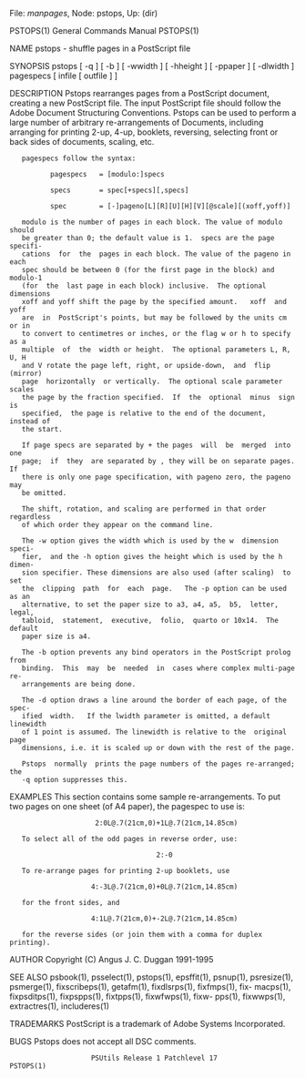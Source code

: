 File: *manpages*,  Node: pstops,  Up: (dir)

PSTOPS(1)                   General Commands Manual                  PSTOPS(1)



NAME
       pstops - shuffle pages in a PostScript file

SYNOPSIS
       pstops  [ -q ] [ -b ] [ -wwidth ] [ -hheight ] [ -ppaper ] [ -dlwidth ]
       pagespecs [ infile [ outfile ] ]

DESCRIPTION
       Pstops rearranges pages from a  PostScript  document,  creating  a  new
       PostScript  file.   The  input  PostScript file should follow the Adobe
       Document Structuring Conventions.  Pstops can  be  used  to  perform  a
       large  number  of  arbitrary  re-arrangements  of  Documents, including
       arranging for printing 2-up, 4-up, booklets, reversing, selecting front
       or back sides of documents, scaling, etc.

       pagespecs follow the syntax:

              pagespecs   = [modulo:]specs

              specs       = spec[+specs][,specs]

              spec        = [-]pageno[L][R][U][H][V][@scale][(xoff,yoff)]

       modulo is the number of pages in each block. The value of modulo should
       be greater than 0; the default value is 1.  specs are the page specifi-
       cations  for  the  pages in each block. The value of the pageno in each
       spec should be between 0 (for the first page in the block) and modulo-1
       (for  the  last page in each block) inclusive.  The optional dimensions
       xoff and yoff shift the page by the specified amount.   xoff  and  yoff
       are  in  PostScript's points, but may be followed by the units cm or in
       to convert to centimetres or inches, or the flag w or h to specify as a
       multiple  of  the  width or height.  The optional parameters L, R, U, H
       and V rotate the page left, right, or upside-down,  and  flip  (mirror)
       page  horizontally  or vertically.  The optional scale parameter scales
       the page by the fraction specified.  If  the  optional  minus  sign  is
       specified,  the page is relative to the end of the document, instead of
       the start.

       If page specs are separated by + the pages  will  be  merged  into  one
       page;  if  they  are separated by , they will be on separate pages.  If
       there is only one page specification, with pageno zero, the pageno  may
       be omitted.

       The shift, rotation, and scaling are performed in that order regardless
       of which order they appear on the command line.

       The -w option gives the width which is used by the w  dimension  speci-
       fier,  and the -h option gives the height which is used by the h dimen-
       sion specifier. These dimensions are also used (after scaling)  to  set
       the  clipping  path  for  each  page.   The -p option can be used as an
       alternative, to set the paper size to a3, a4, a5,  b5,  letter,  legal,
       tabloid,  statement,  executive,  folio,  quarto or 10x14.  The default
       paper size is a4.

       The -b option prevents any bind operators in the PostScript prolog from
       binding.  This  may  be  needed  in  cases where complex multi-page re-
       arrangements are being done.

       The -d option draws a line around the border of each page, of the spec-
       ified  width.   If the lwidth parameter is omitted, a default linewidth
       of 1 point is assumed. The linewidth is relative to the  original  page
       dimensions, i.e. it is scaled up or down with the rest of the page.

       Pstops  normally  prints the page numbers of the pages re-arranged; the
       -q option suppresses this.

EXAMPLES
       This section contains some sample re-arrangements. To put two pages  on
       one sheet (of A4 paper), the pagespec to use is:

                         2:0L@.7(21cm,0)+1L@.7(21cm,14.85cm)

       To select all of the odd pages in reverse order, use:

                                        2:-0

       To re-arrange pages for printing 2-up booklets, use

                        4:-3L@.7(21cm,0)+0L@.7(21cm,14.85cm)

       for the front sides, and

                        4:1L@.7(21cm,0)+-2L@.7(21cm,14.85cm)

       for the reverse sides (or join them with a comma for duplex printing).

AUTHOR
       Copyright (C) Angus J. C. Duggan 1991-1995

SEE ALSO
       psbook(1),  psselect(1),  pstops(1), epsffit(1), psnup(1), psresize(1),
       psmerge(1), fixscribeps(1), getafm(1), fixdlsrps(1),  fixfmps(1),  fix-
       macps(1),  fixpsditps(1),  fixpspps(1),  fixtpps(1), fixwfwps(1), fixw-
       pps(1), fixwwps(1), extractres(1), includeres(1)

TRADEMARKS
       PostScript is a trademark of Adobe Systems Incorporated.

BUGS
       Pstops does not accept all DSC comments.



                        PSUtils Release 1 Patchlevel 17              PSTOPS(1)
